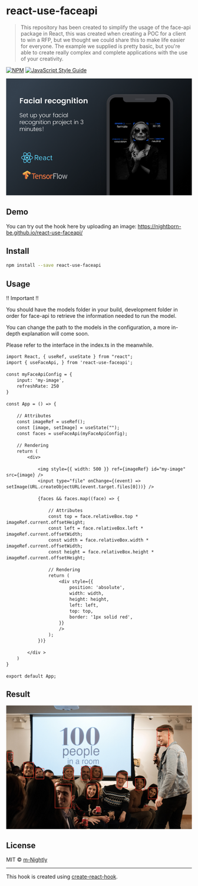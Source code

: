 # react-use-faceapi

> This repository has been created to simplify the usage of the face-api package in React, this was created when creating a POC for a client to win a RFP, but we thought we could share this to make life easier for everyone. The example we supplied is pretty basic, but you're able to create really complex and complete applications with the use of your creativity.

[![NPM](https://img.shields.io/npm/v/react-use-faceapi.svg)](https://www.npmjs.com/package/react-use-faceapi) [![JavaScript Style Guide](https://img.shields.io/badge/code_style-standard-brightgreen.svg)](https://standardjs.com)

![Banner](https://github.com/nightborn-be/react-use-faceapi/blob/master/react-use-faceapi.png)

## Demo
You can try out the hook here by uploading an image:
https://nightborn-be.github.io/react-use-faceapi/

## Install

```bash
npm install --save react-use-faceapi
```

## Usage

!! Important !!

You should have the models folder in your build, development folder in order for face-api to retrieve the information needed to run the model.

You can change the path to the models in the configuration, a more in-depth explanation will come soon.

Please refer to the interface in the index.ts in the meanwhile.

```tsx
import React, { useRef, useState } from "react";
import { useFaceApi, } from 'react-use-faceapi';

const myFaceApiConfig = {
	input: 'my-image',
	refreshRate: 250
}

const App = () => {

	// Attributes
	const imageRef = useRef();
	const [image, setImage] = useState("");
	const faces = useFaceApi(myFaceApiConfig);

	// Rendering
	return (
		<div>

			<img style={{ width: 500 }} ref={imageRef} id="my-image" src={image} />
			<input type="file" onChange={(event) => setImage(URL.createObjectURL(event.target.files[0]))} />

			{faces && faces.map((face) => {

				// Attributes
				const top = face.relativeBox.top * imageRef.current.offsetHeight;
				const left = face.relativeBox.left * imageRef.current.offsetWidth;
				const width = face.relativeBox.width * imageRef.current.offsetWidth;
				const height = face.relativeBox.height * imageRef.current.offsetHeight;

				// Rendering
				return (
					<div style={{
						position: 'absolute',
						width: width,
						height: height,
						left: left,
						top: top,
						border: '1px solid red',
					}}
					/>
				);
			})}

		</div >
	)
}

export default App;
```

## Result
![Image result with above code](https://github.com/nightborn-be/react-use-faceapi/blob/master/result.png)

## License

MIT © [m-Nightly](https://github.com/m-Nightly)

---

This hook is created using [create-react-hook](https://github.com/hermanya/create-react-hook).
